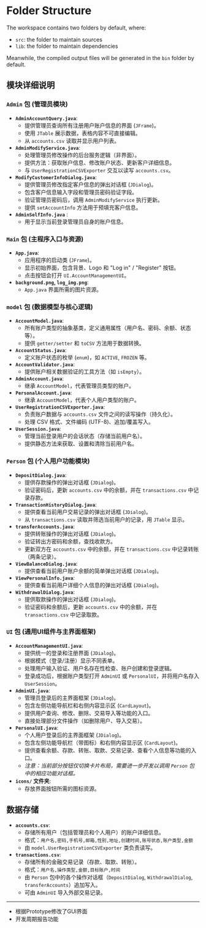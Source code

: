 # Folder Structure

The workspace contains two folders by default, where:

- `src`: the folder to maintain sources
- `lib`: the folder to maintain dependencies

Meanwhile, the compiled output files will be generated in the `bin` folder by default.

## 模块详细说明

### `Admin` 包 (管理员模块)

* **`AdminAccountQuery.java`**:
    * 提供管理员查询所有注册用户账户信息的界面 (`JFrame`)。
    * 使用 `JTable` 展示数据，表格内容不可直接编辑。
    * 从 `accounts.csv` 读取并显示用户列表。
* **`AdminModifyService.java`**:
    * 处理管理员修改操作的后台服务逻辑（非界面）。
    * 提供方法：获取账户信息、修改账户状态、更新客户详细信息。
    * 与 `UserRegistrationCSVExporter` 交互以读写 `accounts.csv`。
* **`ModifyCustomerInfoDialog.java`**:
    * 提供管理员修改指定客户信息的弹出对话框 (`JDialog`)。
    * 包含客户信息输入字段和管理员密码验证字段。
    * 验证管理员密码后，调用 `AdminModifyService` 执行更新。
    * 提供 `setAccountInfo` 方法用于预填充客户信息。
* **`AdminSelfInfo.java`** :
    * 用于显示当前登录管理员自身的账户信息。

### `Main` 包 (主程序入口与资源)

* **`App.java`**:
    * 应用程序的启动类 (`JFrame`)。
    * 显示初始界面，包含背景、Logo 和 "Log in" / "Register" 按钮。
    * 点击按钮会打开 `UI.AccountManagementUI`。
* **`background.png`, `log_img.png`**:
    * `App.java` 界面所需的图片资源。

### `model` 包 (数据模型与核心逻辑)

* **`AccountModel.java`**:
    * 所有账户类型的抽象基类，定义通用属性（用户名、密码、余额、状态等）。
    * 提供 `getter/setter` 和 `toCSV` 方法用于数据转换。
* **`AccountStatus.java`**:
    * 定义账户状态的枚举 (`enum`)，如 `ACTIVE`, `FROZEN` 等。
* **`AccountValidator.java`**:
    * 提供账户相关数据验证的工具方法（如 `isEmpty`）。
* **`AdminAccount.java`**:
    * 继承 `AccountModel`，代表管理员类型的账户。
* **`PersonalAccount.java`**:
    * 继承 `AccountModel`，代表个人用户类型的账户。
* **`UserRegistrationCSVExporter.java`**:
    * 负责账户数据与 `accounts.csv` 文件之间的读写操作（持久化）。
    * 处理 CSV 格式、文件编码 (UTF-8)、追加/覆盖写入。
* **`UserSession.java`**:
    * 管理当前登录用户的会话状态（存储当前用户名）。
    * 提供静态方法来获取、设置和清除当前用户名。

### `Person` 包 (个人用户功能模块)

* **`DepositDialog.java`**:
    * 提供存款操作的弹出对话框 (`JDialog`)。
    * 验证密码后，更新 `accounts.csv` 中的余额，并在 `transactions.csv` 中记录存款。
* **`TransactionHistoryDialog.java`**:
    * 提供查看当前用户交易记录的弹出对话框 (`JDialog`)。
    * 从 `transactions.csv` 读取并筛选当前用户的记录，用 `JTable` 显示。
* **`transferAccounts.java`**:
    * 提供转账操作的弹出对话框 (`JDialog`)。
    * 验证转出方密码和余额，查找收款方。
    * 更新双方在 `accounts.csv` 中的余额，并在 `transactions.csv` 中记录转账（两条记录）。
* **`ViewBalanceDialog.java`**:
    * 提供查看当前用户账户余额的简单弹出对话框 (`JDialog`)。
* **`ViewPersonalInfo.java`**:
    * 提供查看当前用户详细个人信息的弹出对话框 (`JDialog`)。
* **`WithdrawalDialog.java`**:
    * 提供取款操作的弹出对话框 (`JDialog`)。
    * 验证密码和余额后，更新 `accounts.csv` 中的余额，并在 `transactions.csv` 中记录取款。

### `UI` 包 (通用UI组件与主界面框架)

* **`AccountManagementUI.java`**:
    * 提供统一的登录和注册界面 (`JDialog`)。
    * 根据模式（登录/注册）显示不同表单。
    * 处理用户输入验证、用户名存在性检查、账户创建和登录逻辑。
    * 登录成功后，根据账户类型打开 `AdminUI` 或 `PersonalUI`，并将用户名存入 `UserSession`。
* **`AdminUI.java`**:
    * 管理员登录后的主界面框架 (`JDialog`)。
    * 包含左侧功能导航栏和右侧内容显示区 (`CardLayout`)。
    * 提供用户查询、修改、删除、交易导入等功能的入口。
    * 直接处理部分文件操作（如删除用户、导入交易）。
* **`PersonalUI.java`**:
    * 个人用户登录后的主界面框架 (`JDialog`)。
    * 包含左侧功能导航栏（带图标）和右侧内容显示区 (`CardLayout`)。
    * 提供查看余额、存款、转账、取款、交易记录、查看个人信息等功能的入口。
    * *注意：当前部分按钮仅切换卡片布局，需要进一步开发以调用 `Person` 包中的相应功能对话框。*
* **`icons/` 文件夹**:
    * 存放界面按钮所需的图标资源。

## 数据存储

* **`accounts.csv`**:
    * 存储所有用户（包括管理员和个人用户）的账户详细信息。
    * 格式：`用户名,密码,手机号,邮箱,性别,地址,创建时间,账号状态,账户类型,金额`
    * 由 `model.UserRegistrationCSVExporter` 类负责读写。
* **`transactions.csv`**:
    * 存储所有的金融交易记录（存款、取款、转账）。
    * 格式：`用户名,操作类型,金额,目标账户,时间`
    * 由 `Person` 包中的各个操作对话框（`DepositDialog`, `WithdrawalDialog`, `transferAccounts`）追加写入。
    * 可由 `AdminUI` 导入外部交易记录。

---

* 根据Prototype修改了GUI界面
* 开发周期报告功能
